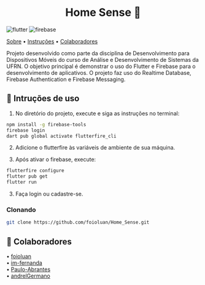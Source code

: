 [FLUTTER__BADGE]: https://img.shields.io/badge/Flutter-02569B?style=for-the-badge&logo=flutter&logoColor=white
[FIREBASE__BADGE]: https://img.shields.io/badge/Firebase-FFCA28?style=for-the-badge&logo=firebase&logoColor=white

<h1 align="center" style="font-weight: bold;"> Home Sense 📱</h1>

![flutter][FLUTTER__BADGE]
![firebase][FIREBASE__BADGE]

<p align="left">
 <a href="#about">Sobre</a> • 
 <a href="#started">Instruções</a> • 
 <a href="#colab">Colaboradores</a> 
</p>

Projeto desenvolvido como parte da disciplina de Desenvolvimento para Dispositivos Móveis do curso de Análise e Desenvolvimento de Sistemas da UFRN. O objetivo principal é demonstrar o uso do Flutter e Firebase para o desenvolvimento de aplicativos. O projeto faz uso do Realtime Database, Firebase Authentication e Firebase Messaging.

<h2 id="started">🚀 Intruções de uso</h2>

1. No diretório do projeto, execute e siga as instruções no terminal:

```bash
npm install -g firebase-tools
firebase login
dart pub global activate flutterfire_cli
```

2. Adicione o flutterfire às variáveis de ambiente de sua máquina.

3. Após ativar o firebase, execute:

```bash
flutterfire configure
flutter pub get
flutter run
``` 

3. Faça login ou cadastre-se.

<h3>Clonando</h3>

```bash
git clone https://github.com/foioluan/Home_Sense.git
```

<h2 id="colab">🤝 Colaboradores</h2>

<p align="left">
  • <a href="https://github.com/foioluan">foioluan</a>
  </br>
  • <a href="https://github.com/im-fernanda">im-fernanda</a>
  </br>
  • <a href="https://github.com/Paulo-Abrantes">Paulo-Abrantes</a>
  </br>
  • <a href="https://github.com/andrelGermano">andrelGermano</a>
</p>
